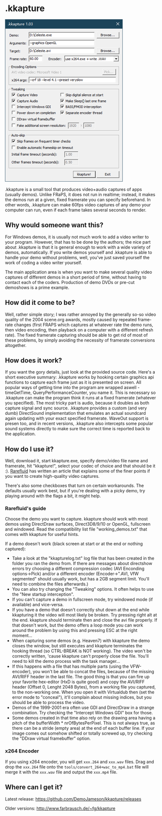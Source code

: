 # .kkapture
![screenshot](screenshot/screenshot.png)

.kkapture is a small tool that produces video+audio captures of apps (usually demos). Unlike FRaPS, it does not run in realtime; instead, it makes the demos run at a given, fixed framerate you can specify beforehand. In other words, .kkapture can make 60fps video captures of any demo your computer can run, even if each frame takes several seconds to render.

## Why would someone want this?
For Windows demos, it is usually not much work to add a video writer to your program. However, that has to be done by the authors; the nice part about .kkapture is that it is general enough to work with a wide variety of demos, automatically. If you write demos yourself and .kkapture is able to handle your demo without problems, well, you've just saved yourself the work of coding a video writer yourself.

The main application area is when you want to make several quality video captures of different demos in a short period of time, without having to contact each of the coders. Production of demo DVDs or pre-cut demoshows is a prime example.

## How did it come to be?
Well, rather simple story; I was rather annoyed by the generally so-so video quality of the 2004 scene.org awards, mostly caused by repeated frame-rate changes (first FRAPS which captures at whatever rate the demo runs, then video encoding, then playback on a computer with a different refresh rate). The fixed framerate capturing should be able to get rid of most of these problems, by simply avoiding the necessity of framerate conversions altogether.

## How does it work?
If you want the gory details, just look at the provided source code. Here's a short executive summary: .kkapture works by hooking certain graphics api functions to capture each frame just as it is presented on screen. All popular ways of getting time into the program are wrapped aswell - timeGetTime, QueryPerformanceCounter, you name it. This is necessary so .kkapture can make the program think it runs at a fixed framerate (whatever you specified). The most tricky part is audio, because it doubles as both capture signal and sync source. .kkapture provides a custom (and very dumb) DirectSound implementation that emulates an actual soundcard again updating with your exact specified framerate. WaveOut support is presen too, and in recent versions, .kkapture also intercepts some popular sound systems directly to make sure the correct time is reported back to the application.

## How do I use it?
Well, download it, start kkapture.exe, specify demo/video file name and framerate, hit "kkapture!", select your codec of choice and that should be it :). [Rarefluid](http://wurstcaptures.untergrund.net/capture_kkapture.html) has written an article that explains some of the finer points if you want to create high-quality video captures.

There's also some checkboxes that turn on certain workarounds. The defaults usually work best, but if you're dealing with a picky demo, try playing around with the flags a bit, it might help.

### Rarefluid's guide

Choose the demo you want to capture. kkapture should work with most demos using DirectDraw surfaces, Direct3D8/9/10 or OpenGL, fullscreen and windowed. Read the compatibility list file "working_demos.txt" that comes with kkapture for useful hints.

If a demo doesn't work (black screen at start or at the end or nothing captured):

* Take a look at the "kkapturelog.txt" log file that has been created in the folder you ran the demo from. If there are messages about directshow errors try choosing a different compression codec (AVI Enconding options->Pick) and/or a different encoder (Encoder->".AVI, VfW segmented" should usually work, but has a 2GB segment limit. You'll need to combine the files afterwards.)
* You can also try changing the "Tweaking" options. It often helps to use the "New startup interception".
* If you can't capture a demo in fullscreen mode, try windowed mode (if available) and vice-versa.
* If you have a demo that doesn't correctly shut down at the end while kkapturing it the video will most likely be broken. Try pressing right alt at the end. kkapture should terminate then and close the avi file properly. If that doesn't work, but the demo offers a loop mode you can work around the problem by using this and pressing ESC at the right moment...
* When capturing some demos (e.g. Heaven7) with kkapture the demo closes the window, but still executes and kkapture terminates the hooking thread (so CTRL-BREAK is NOT working). The video won't be correctly written, 'cause kkapture can't properly close the file. You'll need to kill the demo process with the task manager...
* If this happens with a file that has multiple parts (using the VFW-encoder), you won't be able to concat the files, because of the missing AVI/RIFF header in the last file. The good thing is that you can fire up your favorite hex-editor (HxD is quite good) and copy the AVI/RIFF header (Offset 0, Lenght 2048 Bytes), from a working file you captured, to the non-working one. When you open it with Virtualdub then (set the error mode to "conceal"), it'll complain about missing indices, but you should be able to process the video.
* Demos of the 1999-2001 era often use GDI and DirectDraw in a strange combination. Try checking the "Intercept Windows GDI" box for those.
* Some demos created in that time also rely on the drawing area having a pitch of the bufferWidth * nrOfBytesPerPixel. This is not always true, as there can be a stride (empty area) at the end of each buffer line. If your image comes out somehow shifted or totally screwed up, try checking the "DDraw virtual framebuffer" option.

### x264 Encoder
If you using x264 encoder, you will get `xxx.264` and `xxx.wav` files.
Drag and drop the `xxx.264` file onto the `tools/convert_264+wac_to_mp4.bat` file will merge it with the `xxx.wav` file and output the `xxx.mp4` file.

## Where can I get it?
Latest release: https://github.com/DemoJameson/kkapture/releases

Older versions: http://www.farbrausch.de/~fg/kkapture
